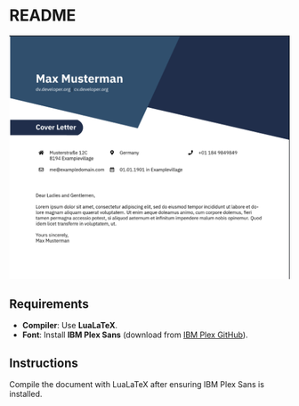 # README
![Preview](image.png)
## Requirements
- **Compiler**: Use **LuaLaTeX**.
- **Font**: Install **IBM Plex Sans** (download from [IBM Plex GitHub](https://github.com/IBM/plex)).

## Instructions
Compile the document with LuaLaTeX after ensuring IBM Plex Sans is installed.
